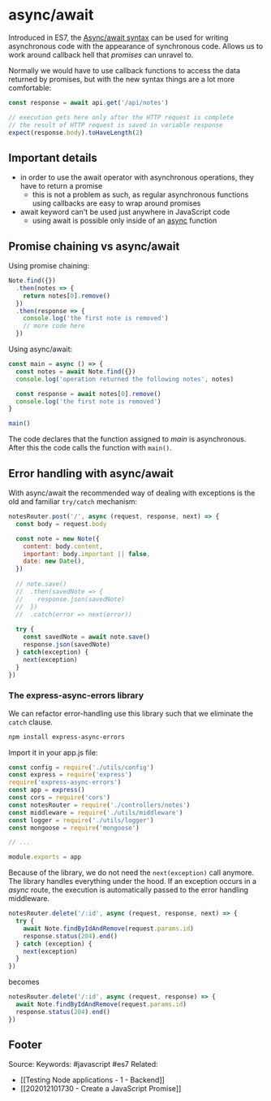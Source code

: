 # async/await
Introduced in ES7, the [Async/await syntax](https://facebook.github.io/jest/docs/en/asynchronous.html) can be used for writing asynchronous code with the appearance of synchronous code. Allows us to work around callback hell that *promises* can unravel to.

Normally we would have to use callback functions to access the data returned by promises, but with the new syntax things are a lot more comfortable:

```js
const response = await api.get('/api/notes')

// execution gets here only after the HTTP request is complete
// the result of HTTP request is saved in variable response
expect(response.body).toHaveLength(2)
```
## Important details
- in order to use the await operator with asynchronous operations, they have to return a promise
	- this is not a problem as such, as regular asynchronous functions using callbacks are easy to wrap around promises
- await keyword can't be used just anywhere in JavaScript code
	- using await is possible only inside of an [async](https://developer.mozilla.org/en-US/docs/Web/JavaScript/Reference/Statements/async_function) function

## Promise chaining vs async/await
Using promise chaining:
```js
Note.find({})
  .then(notes => {
    return notes[0].remove()
  })
  .then(response => {
    console.log('the first note is removed')
    // more code here
  })
```
Using async/await:
```js
const main = async () => {
  const notes = await Note.find({})
  console.log('operation returned the following notes', notes)

  const response = await notes[0].remove()
  console.log('the first note is removed')
}

main()
```
The code declares that the function assigned to _main_ is asynchronous. After this the code calls the function with `main()`.

## Error handling with async/await
With async/await the recommended way of dealing with exceptions is the old and familiar `try/catch` mechanism: 
```js
notesRouter.post('/', async (request, response, next) => {
  const body = request.body

  const note = new Note({
    content: body.content,
    important: body.important || false,
    date: new Date(),
  })
  
  // note.save()
  //  .then(savedNote => {
  //    response.json(savedNote)
  //  })
  //  .catch(error => next(error))
  
  try { 
    const savedNote = await note.save()
    response.json(savedNote)
  } catch(exception) {
    next(exception)
  }
})
```
### The express-async-errors library
We can refactor error-handling use this library such that we eliminate the `catch` clause.
```bash
npm install express-async-errors
```
Import it in your app.js file:
```js
const config = require('./utils/config')
const express = require('express')
require('express-async-errors')
const app = express()
const cors = require('cors')
const notesRouter = require('./controllers/notes')
const middleware = require('./utils/middleware')
const logger = require('./utils/logger')
const mongoose = require('mongoose')

// ...

module.exports = app
```
Because of the library, we do not need the `next(exception)` call anymore. The library handles everything under the hood. If an exception occurs in a _async_ route, the execution is automatically passed to the error handling middleware.
```js
notesRouter.delete('/:id', async (request, response, next) => {
  try {
    await Note.findByIdAndRemove(request.params.id)
    response.status(204).end()
  } catch (exception) {
    next(exception)
  }
})
```

becomes

```js
notesRouter.delete('/:id', async (request, response) => {
  await Note.findByIdAndRemove(request.params.id)
  response.status(204).end()
})
```
Footer
---
Source:
Keywords: #javascript #es7
Related:
- [[Testing Node applications - 1 - Backend]]
- [[202012101730 - Create a JavaScript Promise]]